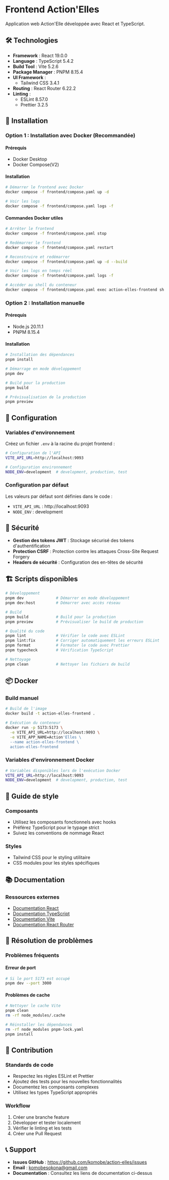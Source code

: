 # Frontend Action'Elles

Application web Action'Elle développée avec React et TypeScript.

## 🛠️ Technologies

- **Framework** : React 19.0.0
- **Language** : TypeScript 5.4.2
- **Build Tool** : Vite 5.2.6
- **Package Manager** : PNPM 8.15.4
- **UI Framework** : 
  - Tailwind CSS 3.4.1
- **Routing** : React Router 6.22.2
- **Linting** : 
  - ESLint 8.57.0
  - Prettier 3.2.5

## 🚀 Installation

### Option 1 : Installation avec Docker (Recommandée)

#### Prérequis
- Docker Desktop
- Docker Compose(V2)

#### Installation
```bash
# Démarrer le frontend avec Docker
docker compose -f frontend/compose.yaml up -d

# Voir les logs
docker compose -f frontend/compose.yaml logs -f
```

#### Commandes Docker utiles
```bash
# Arrêter le frontend
docker compose -f frontend/compose.yaml stop

# Redémarrer le frontend
docker compose -f frontend/compose.yaml restart

# Reconstruire et redémarrer
docker compose -f frontend/compose.yaml up -d --build

# Voir les logs en temps réel
docker compose -f frontend/compose.yaml logs -f

# Accéder au shell du conteneur
docker compose -f frontend/compose.yaml exec action-elles-frontend sh
```

### Option 2 : Installation manuelle

#### Prérequis
- Node.js 20.11.1
- PNPM 8.15.4

#### Installation
```bash
# Installation des dépendances
pnpm install

# Démarrage en mode développement
pnpm dev

# Build pour la production
pnpm build

# Prévisualisation de la production
pnpm preview
```

## 🔧 Configuration

### Variables d'environnement

Créez un fichier `.env` à la racine du projet frontend :

```bash
# Configuration de l'API
VITE_API_URL=http://localhost:9093

# Configuration environnement
NODE_ENV=development  # development, production, test
```

### Configuration par défaut

Les valeurs par défaut sont définies dans le code :
- `VITE_API_URL` : http://localhost:9093
- `NODE_ENV` : development

## 🔐 Sécurité

- **Gestion des tokens JWT** : Stockage sécurisé des tokens d'authentification
- **Protection CSRF** : Protection contre les attaques Cross-Site Request Forgery
- **Headers de sécurité** : Configuration des en-têtes de sécurité


## 🏗️ Scripts disponibles

```bash
# Développement
pnpm dev              # Démarrer en mode développement
pnpm dev:host         # Démarrer avec accès réseau

# Build
pnpm build            # Build pour la production
pnpm preview          # Prévisualiser le build de production

# Qualité du code
pnpm lint             # Vérifier le code avec ESLint
pnpm lint:fix         # Corriger automatiquement les erreurs ESLint
pnpm format           # Formater le code avec Prettier
pnpm typecheck        # Vérification TypeScript

# Nettoyage
pnpm clean            # Nettoyer les fichiers de build
```

## 📦 Docker

### Build manuel

```bash
# Build de l'image
docker build -t action-elles-frontend .

# Exécution du conteneur
docker run -p 5173:5173 \
  -e VITE_API_URL=http://localhost:9093 \
  -e VITE_APP_NAME=Action'Elles \
  --name action-elles-frontend \
  action-elles-frontend
```

### Variables d'environnement Docker

```bash
# Variables disponibles lors de l'exécution Docker
VITE_API_URL=http://localhost:9093
NODE_ENV=development  # development, production, test
```

## 🎨 Guide de style

### Composants
- Utilisez les composants fonctionnels avec hooks
- Préférez TypeScript pour le typage strict
- Suivez les conventions de nommage React

### Styles
- Tailwind CSS pour le styling utilitaire
- CSS modules pour les styles spécifiques

## 📚 Documentation

### Ressources externes
- [Documentation React](https://react.dev/)
- [Documentation TypeScript](https://www.typescriptlang.org/docs/)
- [Documentation Vite](https://vitejs.dev/guide/)
- [Documentation React Router](https://reactrouter.com/en/main)

## 🐛 Résolution de problèmes

### Problèmes fréquents

#### Erreur de port
```bash
# Si le port 5173 est occupé
pnpm dev --port 3000
```

#### Problèmes de cache
```bash
# Nettoyer le cache Vite
pnpm clean
rm -rf node_modules/.cache

# Réinstaller les dépendances
rm -rf node_modules pnpm-lock.yaml
pnpm install
```

## 🤝 Contribution

### Standards de code
- Respectez les règles ESLint et Prettier
- Ajoutez des tests pour les nouvelles fonctionnalités
- Documentez les composants complexes
- Utilisez les types TypeScript appropriés

### Workflow
1. Créer une branche feature
2. Développer et tester localement
3. Vérifier le linting et les tests
4. Créer une Pull Request

## 📞 Support

- **Issues GitHub** : https://github.com/komobe/action-elles/issues
- **Email** : komobesokona@gmail.com
- **Documentation** : Consultez les liens de documentation ci-dessus